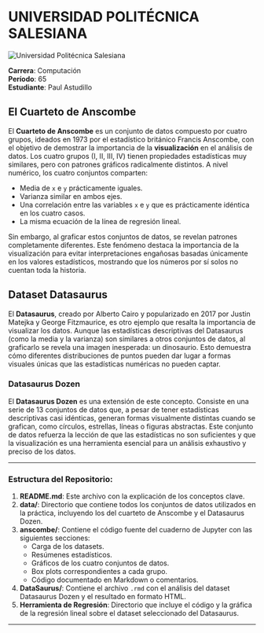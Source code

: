 # UNIVERSIDAD POLITÉCNICA SALESIANA
![Universidad Politécnica Salesiana](https://github.com/vlarobbyk/fundamentos-vision-artificial-doctoradoCC/blob/main/images/Logo-UPS-30-Años.png?raw=true)

**Carrera**: Computación  
**Período**: 65  
**Estudiante**: Paul Astudillo 

## El Cuarteto de Anscombe

El **Cuarteto de Anscombe** es un conjunto de datos compuesto por cuatro grupos, ideados en 1973 por el estadístico británico Francis Anscombe, con el objetivo de demostrar la importancia de la **visualización** en el análisis de datos. Los cuatro grupos (I, II, III, IV) tienen propiedades estadísticas muy similares, pero con patrones gráficos radicalmente distintos. A nivel numérico, los cuatro conjuntos comparten:

- Media de `x` e `y` prácticamente iguales.
- Varianza similar en ambos ejes.
- Una correlación entre las variables `x` e `y` que es prácticamente idéntica en los cuatro casos.
- La misma ecuación de la línea de regresión lineal.

Sin embargo, al graficar estos conjuntos de datos, se revelan patrones completamente diferentes. Este fenómeno destaca la importancia de la visualización para evitar interpretaciones engañosas basadas únicamente en los valores estadísticos, mostrando que los números por sí solos no cuentan toda la historia.

## Dataset Datasaurus

El **Datasaurus**, creado por Alberto Cairo y popularizado en 2017 por Justin Matejka y George Fitzmaurice, es otro ejemplo que resalta la importancia de visualizar los datos. Aunque las estadísticas descriptivas del Datasaurus (como la media y la varianza) son similares a otros conjuntos de datos, al graficarlo se revela una imagen inesperada: un dinosaurio. Esto demuestra cómo diferentes distribuciones de puntos pueden dar lugar a formas visuales únicas que las estadísticas numéricas no pueden captar.

### Datasaurus Dozen

El **Datasaurus Dozen** es una extensión de este concepto. Consiste en una serie de 13 conjuntos de datos que, a pesar de tener estadísticas descriptivas casi idénticas, generan formas visualmente distintas cuando se grafican, como círculos, estrellas, líneas o figuras abstractas. Este conjunto de datos refuerza la lección de que las estadísticas no son suficientes y que la visualización es una herramienta esencial para un análisis exhaustivo y preciso de los datos.

---

### Estructura del Repositorio:

1. **README.md**: Este archivo con la explicación de los conceptos clave.
2. **data/**: Directorio que contiene todos los conjuntos de datos utilizados en la práctica, incluyendo los del cuarteto de Anscombe y el Datasaurus Dozen.
3. **anscombe/**: Contiene el código fuente del cuaderno de Jupyter con las siguientes secciones:
   - Carga de los datasets.
   - Resúmenes estadísticos.
   - Gráficos de los cuatro conjuntos de datos.
   - Box plots correspondientes a cada grupo.
   - Código documentado en Markdown o comentarios.
4. **DataSaurus/**: Contiene el archivo `.rmd` con el análisis del dataset Datasaurus Dozen y el resultado en formato HTML.
5. **Herramienta de Regresión**: Directorio que incluye el código y la gráfica de la regresión lineal sobre el dataset seleccionado del Datasaurus.

---

